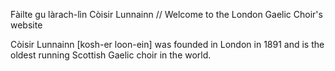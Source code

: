    <p>
    Fàilte gu làrach-lìn Còisir Lunnainn //
    Welcome to the London Gaelic Choir's website</p>
<p>
    Còisir Lunnainn [kosh-er loon-ein] was founded in London in
    1891 and is the oldest running Scottish Gaelic choir in the world.</p>  